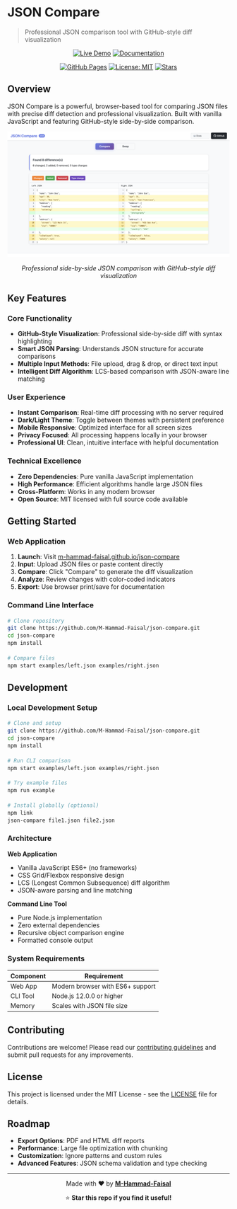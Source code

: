 # JSON Compare

> Professional JSON comparison tool with GitHub-style diff visualization

<div align="center">

[![Live Demo](https://img.shields.io/badge/🚀_Live_Demo-Try_Now-success?style=for-the-badge)](https://m-hammad-faisal.github.io/json-compare/)
[![Documentation](https://img.shields.io/badge/📖_Documentation-Read_Docs-blue?style=for-the-badge)](DOCS.md)

[![GitHub Pages](https://img.shields.io/badge/GitHub-Pages-blue?logo=github)](https://m-hammad-faisal.github.io/json-compare/)
[![License: MIT](https://img.shields.io/badge/License-MIT-green.svg)](LICENSE)
[![Stars](https://img.shields.io/github/stars/M-Hammad-Faisal/json-compare?style=social)](https://github.com/M-Hammad-Faisal/json-compare)

</div>

## Overview

JSON Compare is a powerful, browser-based tool for comparing JSON files with precise diff detection and professional visualization. Built with vanilla JavaScript and featuring GitHub-style side-by-side comparison.

<div align="center">

![JSON Compare Interface](assets/images/Screenshot.png)

*Professional side-by-side JSON comparison with GitHub-style diff visualization*

</div>

## Key Features

### Core Functionality
- **GitHub-Style Visualization**: Professional side-by-side diff with syntax highlighting
- **Smart JSON Parsing**: Understands JSON structure for accurate comparisons
- **Multiple Input Methods**: File upload, drag & drop, or direct text input
- **Intelligent Diff Algorithm**: LCS-based comparison with JSON-aware line matching

### User Experience  
- **Instant Comparison**: Real-time diff processing with no server required
- **Dark/Light Theme**: Toggle between themes with persistent preference
- **Mobile Responsive**: Optimized interface for all screen sizes
- **Privacy Focused**: All processing happens locally in your browser
- **Professional UI**: Clean, intuitive interface with helpful documentation

### Technical Excellence
- **Zero Dependencies**: Pure vanilla JavaScript implementation
- **High Performance**: Efficient algorithms handle large JSON files
- **Cross-Platform**: Works in any modern browser
- **Open Source**: MIT licensed with full source code available

## Getting Started

### Web Application

1. **Launch**: Visit [m-hammad-faisal.github.io/json-compare](https://m-hammad-faisal.github.io/json-compare/)
2. **Input**: Upload JSON files or paste content directly
3. **Compare**: Click "Compare" to generate the diff visualization
4. **Analyze**: Review changes with color-coded indicators
5. **Export**: Use browser print/save for documentation

### Command Line Interface

```bash
# Clone repository
git clone https://github.com/M-Hammad-Faisal/json-compare.git
cd json-compare
npm install

# Compare files
npm start examples/left.json examples/right.json
```

## Development

### Local Development Setup

```bash
# Clone and setup
git clone https://github.com/M-Hammad-Faisal/json-compare.git
cd json-compare
npm install

# Run CLI comparison
npm start examples/left.json examples/right.json

# Try example files
npm run example

# Install globally (optional)
npm link
json-compare file1.json file2.json
```

### Architecture

**Web Application**
- Vanilla JavaScript ES6+ (no frameworks)
- CSS Grid/Flexbox responsive design  
- LCS (Longest Common Subsequence) diff algorithm
- JSON-aware parsing and line matching

**Command Line Tool**  
- Pure Node.js implementation
- Zero external dependencies
- Recursive object comparison engine
- Formatted console output

### System Requirements

| Component | Requirement |
|-----------|-------------|
| Web App   | Modern browser with ES6+ support |
| CLI Tool  | Node.js 12.0.0 or higher |
| Memory    | Scales with JSON file size |

## Contributing

Contributions are welcome! Please read our [contributing guidelines](DOCS.md) and submit pull requests for any improvements.

## License

This project is licensed under the MIT License - see the [LICENSE](LICENSE) file for details.

## Roadmap

- **Export Options**: PDF and HTML diff reports
- **Performance**: Large file optimization with chunking
- **Customization**: Ignore patterns and custom rules  
- **Advanced Features**: JSON schema validation and type checking

---

<div align="center">

Made with ❤️ by **[M-Hammad-Faisal](https://github.com/M-Hammad-Faisal)**

⭐ **Star this repo if you find it useful!**

</div>

